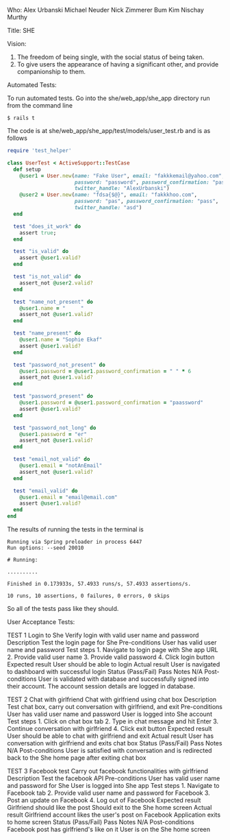 Who:
Alex Urbanski
Michael Neuder
Nick Zimmerer
Bum Kim
Nischay Murthy

Title:
SHE

Vision:
1. The freedom of being single, with the social status of being taken.
2. To give users the appearance of having a significant other, and provide companionship to them.

Automated Tests:

To run automated tests. Go into the she/web_app/she_app directory 
run from the command line 
```
$ rails t
```
The code is at she/web_app/she_app/test/models/user_test.rb and is as follows
```ruby
require 'test_helper'

class UserTest < ActiveSupport::TestCase
  def setup
    @user1 = User.new(name: "Fake User", email: "fakkkemail@yahoo.com",
                      password: "password", password_confirmation: "password",
                      twitter_handle: "AlexUrbanski")
    @user2 = User.new(name: "fdsa{$@}", email: "fakkkhoo.com",
                      password: "pas", password_confirmation: "pass",
                      twitter_handle: "asd")
  end

  test "does_it_work" do
    assert true;
  end

  test "is_valid" do
    assert @user1.valid?
  end

  test "is_not_valid" do
    assert_not @user2.valid?
  end

  test "name_not_present" do
    @user1.name = "     "
    assert_not @user1.valid?
  end

  test "name_present" do
    @user1.name = "Sophie Ekaf"
    assert @user1.valid?
  end

  test "password_not_present" do
    @user1.password = @user1.password_confirmation = " " * 6
    assert_not @user1.valid?
  end

  test "password_present" do
    @user1.password = @user1.password_confirmation = "paassword"
    assert @user1.valid?
  end

  test "password_not_long" do
    @user1.password = "er"
    assert_not @user1.valid?
  end

  test "email_not_valid" do
    @user1.email = "notAnEmail"
    assert_not @user1.valid?
  end

  test "email_valid" do
    @user1.email = "email@email.com"
    assert @user1.valid?
  end
end
```
The results of running the tests in the terminal is 
```
Running via Spring preloader in process 6447
Run options: --seed 20010

# Running:

..........

Finished in 0.173933s, 57.4933 runs/s, 57.4933 assertions/s.

10 runs, 10 assertions, 0 failures, 0 errors, 0 skips
```
So all of the tests pass like they should.

User Acceptance Tests:

TEST 1
Login to She
    Verify login with valid user name and password
Description
    Test the login page for She
Pre-conditions
    User has valid user name and password
Test steps
    1. Navigate to login page with She app URL
    2. Provide valid user name
    3. Provide valid password
    4. Click login button
Expected result
    User should be able to login
Actual result
    User is navigated to dashboard with successful login
Status (Pass/Fail)
    Pass
Notes
    N/A
Post-conditions
    User is validated with database and successfully signed into their account.
    The account session details are logged in database.
    
TEST 2
Chat with girlfriend
    Chat with girlfriend using chat box 
Description
    Test chat box, carry out conversation with girlfriend, and exit
Pre-conditions
    User has valid user name and password
    User is logged into She account
Test steps
    1. Click on chat box tab
    2. Type in chat message and hit Enter
    3. Continue conversation with girlfriend
    4. Click exit button
Expected result
    User should be able to chat with girlfriend and exit 
Actual result
    User has conversation with girlfriend and exits chat box 
Status (Pass/Fail)
    Pass
Notes
    N/A
Post-conditions
    User is satisfied with conversation and is redirected back to the She home page after exiting chat box
    
TEST 3
Facebook test
    Carry out facebook functionalities with girlfriend
Description
    Test the facebook API
Pre-conditions
    User has valid user name and password for She
    User is logged into She app
Test steps
    1. Navigate to Facebook tab
    2. Provide valid user name and password for Facebook
    3. Post an update on Facebook
    4. Log out of Facebook
Expected result
    Girlfriend should like the post
    Should exit to the She home screen
Actual result
    Girlfriend account likes the user's post on Facebook
    Application exits to home screen
Status (Pass/Fail)
    Pass
Notes
    N/A
Post-conditions
    Facebook post has girlfriend's like on it
    User is on the She home screen
